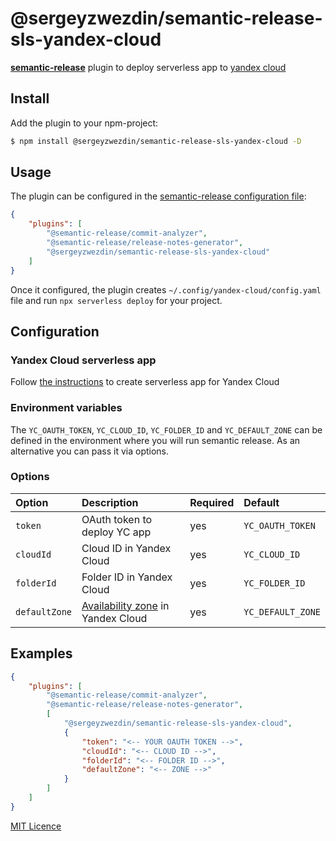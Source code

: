 # @sergeyzwezdin/semantic-release-sls-yandex-cloud
[**semantic-release**](https://github.com/semantic-release/semantic-release) plugin to deploy serverless app to [yandex cloud](https://github.com/yandex-cloud/serverless-plugin)

## Install

Add the plugin to your npm-project:

```bash
$ npm install @sergeyzwezdin/semantic-release-sls-yandex-cloud -D
```

## Usage

The plugin can be configured in the [semantic-release configuration file](https://github.com/semantic-release/semantic-release/blob/master/docs/usage/configuration.md#configuration):

```json
{
    "plugins": [
        "@semantic-release/commit-analyzer",
        "@semantic-release/release-notes-generator",
        "@sergeyzwezdin/semantic-release-sls-yandex-cloud"
    ]
}
```
 
Once it configured, the plugin creates `~/.config/yandex-cloud/config.yaml` file and run `npx serverless deploy` for your project.

## Configuration

### Yandex Cloud serverless app

Follow [the instructions](https://github.com/yandex-cloud/serverless-plugin) to create serverless app for Yandex Cloud

### Environment variables

The `YC_OAUTH_TOKEN`, `YC_CLOUD_ID`, `YC_FOLDER_ID` and `YC_DEFAULT_ZONE` can be defined in the environment where you will run semantic release.
As an alternative you can pass it via options.

### Options

| Option          | Description                                                                                       | Required | Default            |
|:----------------|:--------------------------------------------------------------------------------------------------|:---------|:-------------------|
| `token`         | OAuth token to deploy YC app                                                                      | yes      | `YC_OAUTH_TOKEN`   |
| `cloudId`       | Cloud ID in Yandex Cloud                                                                          | yes      | `YC_CLOUD_ID`      |
| `folderId`      | Folder ID in Yandex Cloud                                                                         | yes      | `YC_FOLDER_ID`     |
| `defaultZone`   | [Availability zone](https://cloud.yandex.com/en/docs/overview/concepts/geo-scope) in Yandex Cloud | yes      | `YC_DEFAULT_ZONE`  |

## Examples

```json
{
    "plugins": [
        "@semantic-release/commit-analyzer",
        "@semantic-release/release-notes-generator",
        [
            "@sergeyzwezdin/semantic-release-sls-yandex-cloud",
            {
                "token": "<-- YOUR OAUTH TOKEN -->",
                "cloudId": "<-- CLOUD ID -->",
                "folderId": "<-- FOLDER ID -->",
                "defaultZone": "<-- ZONE -->"
            }
        ]
    ]
}
```

[MIT Licence](LICENSE)
